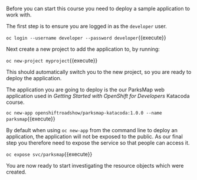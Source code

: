 Before you can start this course you need to deploy a sample application to work with.

The first step is to ensure you are logged in as the ``developer`` user.

``oc login --username developer --password developer``{{execute}}

Next create a new project to add the application to, by running:

``oc new-project myproject``{{execute}}

This should automatically switch you to the new project, so you are ready to deploy the application.

The application you are going to deploy is the our ParksMap web application used in _Getting Started with OpenShift for Developers_ Katacoda course.

``oc new-app openshiftroadshow/parksmap-katacoda:1.0.0 --name parksmap``{{execute}}

By default when using ``oc new-app`` from the command line to deploy an application, the application will not be exposed to the public. As our final step you therefore need to expose the service so that people can access it.

``oc expose svc/parksmap``{{execute}}

You are now ready to start investigating the resource objects which were created.
